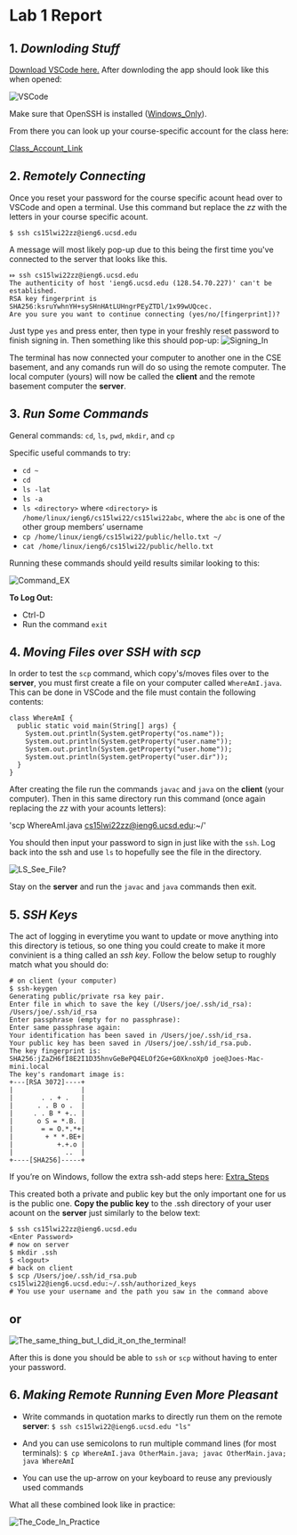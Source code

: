 # **Lab 1 Report**
## 1. *Downloding Stuff* 

 [Download VSCode here.](https://code.visualstudio.com/) After downloding the app should look like this when opened:

![VSCode](https://github.com/quistian241/cse15l-lab-reports/blob/main/VSCode_ScreenShot.png?raw=true)

Make sure that OpenSSH is installed ([Windows_Only](https://docs.microsoft.com/en-us/windows-server/administration/openssh/openssh_install_firstuse)). 

From there you can look up your course-specific account for the class here: 

[Class_Account_Link](https://sdacs.ucsd.edu/~icc/index.php)

## 2. *Remotely Connecting*

Once you reset your password for the course specific acount head over to VSCode and open a terminal. Use this command but replace the *zz* with the letters in your course specific acount.

`$ ssh cs15lwi22zz@ieng6.ucsd.edu`

A message will most likely pop-up due to this being the first time you've connected to the server that looks like this.
```
⤇ ssh cs15lwi22zz@ieng6.ucsd.edu
The authenticity of host 'ieng6.ucsd.edu (128.54.70.227)' can't be established.
RSA key fingerprint is SHA256:ksruYwhnYH+sySHnHAtLUHngrPEyZTDl/1x99wUQcec.
Are you sure you want to continue connecting (yes/no/[fingerprint])? 
```
Just type `yes` and press enter, then type in your freshly reset password to finish signing in. Then something like this should pop-up:
![Signing_In](https://github.com/quistian241/cse15l-lab-reports/blob/main/VSCode1.png?raw=true)

The terminal has now connected your computer to another one in the CSE basement, and any comands run will do so using the remote computer. The local computer (yours) will now be called the **client** and the remote basement computer the **server**.

## 3. *Run Some Commands*

General commands: `cd`, `ls`, `pwd`, `mkdir`, and `cp`

Specific useful commands to try:

- `cd ~`
- `cd`
- `ls -lat`
- `ls -a`
- `ls <directory>` where `<directory>` is `/home/linux/ieng6/cs15lwi22/cs15lwi22abc`, where the `abc` is one of the other group members’ username
- `cp /home/linux/ieng6/cs15lwi22/public/hello.txt ~/`
- `cat /home/linux/ieng6/cs15lwi22/public/hello.txt`

Running these commands should yeild results similar looking to this:

![Command_EX](https://github.com/quistian241/cse15l-lab-reports/blob/main/VSCode2.png?raw=true)

**To Log Out:**
- Ctrl-D
- Run the command `exit`
 

## 4. *Moving Files over SSH with scp*

In order to test the `scp` command, which copy's/moves files over to the **server**, you must first create a file on your computer called `WhereAmI.java`. This can be done in VSCode and the file must contain the following contents:
```
class WhereAmI {
  public static void main(String[] args) {
    System.out.println(System.getProperty("os.name"));
    System.out.println(System.getProperty("user.name"));
    System.out.println(System.getProperty("user.home"));
    System.out.println(System.getProperty("user.dir"));
  }
}
```

After creating the file run the commands `javac` and `java` on the **client** (your computer). Then in this same directory run this command (once again replacing the *zz* with your acounts letters):

'scp WhereAmI.java cs15lwi22zz@ieng6.ucsd.edu:~/'

You should then input your password to sign in just like with the `ssh`. Log back into the ssh and use `ls` to hopefully see the file in the directory. 

![LS_See_File?](https://github.com/quistian241/cse15l-lab-reports/blob/main/VSCode3.png?raw=true)

Stay on the **server** and run the `javac` and `java` commands then exit.

## 5. *SSH Keys*

The act of logging in everytime you want to update or move anything into this directory is tetious, so one thing you could create to make it more convinient is a thing called an *ssh key*. Follow the below setup to roughly match what you should do:

```
# on client (your computer)
$ ssh-keygen
Generating public/private rsa key pair.
Enter file in which to save the key (/Users/joe/.ssh/id_rsa): /Users/joe/.ssh/id_rsa
Enter passphrase (empty for no passphrase): 
Enter same passphrase again: 
Your identification has been saved in /Users/joe/.ssh/id_rsa.
Your public key has been saved in /Users/joe/.ssh/id_rsa.pub.
The key fingerprint is:
SHA256:jZaZH6fI8E2I1D35hnvGeBePQ4ELOf2Ge+G0XknoXp0 joe@Joes-Mac-mini.local
The key's randomart image is:
+---[RSA 3072]----+
|                 |
|       . . + .   |
|      . . B o .  |
|     . . B * +.. |
|      o S = *.B. |
|       = = O.*.*+|
|        + * *.BE+|
|           +.+.o |
|             ..  |
+----[SHA256]-----+
```

If you’re on Windows, follow the extra ssh-add steps here: [Extra_Steps](https://docs.microsoft.com/en-us/windows-server/administration/openssh/openssh_keymanagement#user-key-generation)

This created both a private and public key but the only important one for us is the public one. **Copy the public key** to the .ssh directory of your user acount on the **server** just similarly to the below text:

```
$ ssh cs15lwi22zz@ieng6.ucsd.edu
<Enter Password>
# now on server
$ mkdir .ssh
$ <logout>
# back on client
$ scp /Users/joe/.ssh/id_rsa.pub cs15lwi22@ieng6.ucsd.edu:~/.ssh/authorized_keys
# You use your username and the path you saw in the command above
```
## **or** 

![The_same_thing_but_I_did_it_on_the_terminal!](https://github.com/quistian241/cse15l-lab-reports/blob/main/VSCode4.png?raw=true)

After this is done you should be able to `ssh` or `scp` without having to enter your password. 

## 6. *Making Remote Running Even More Pleasant*

- Write commands in quotation marks to directly run them on the remote **server**:
`$ ssh cs15lwi22@ieng6.ucsd.edu "ls"`

- And you can use semicolons to run multiple command lines (for most terminals):
`$ cp WhereAmI.java OtherMain.java; javac OtherMain.java; java WhereAmI`

- You can use the up-arrow on your keyboard to reuse any previously used commands

What all these combined look like in practice:

![The_Code_In_Practice](https://github.com/quistian241/cse15l-lab-reports/blob/main/VSCode5.png?raw=true)

